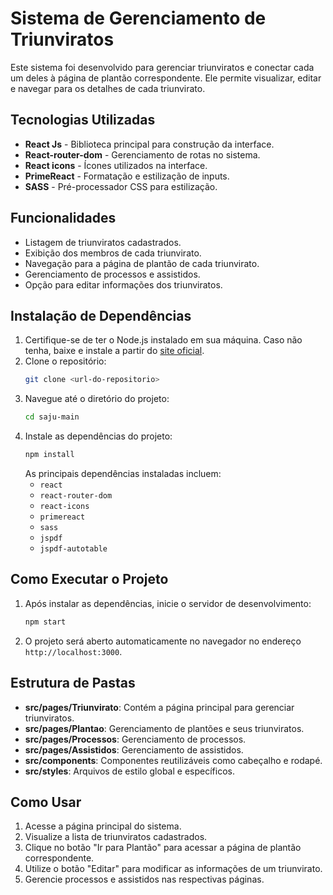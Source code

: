 # Sistema de Gerenciamento de Triunviratos

Este sistema foi desenvolvido para gerenciar triunviratos e conectar cada um deles à página de plantão correspondente. Ele permite visualizar, editar e navegar para os detalhes de cada triunvirato.

## Tecnologias Utilizadas
- **React Js** - Biblioteca principal para construção da interface.
- **React-router-dom** - Gerenciamento de rotas no sistema.
- **React icons** - Ícones utilizados na interface.
- **PrimeReact** - Formatação e estilização de inputs.
- **SASS** - Pré-processador CSS para estilização.

## Funcionalidades
- Listagem de triunviratos cadastrados.
- Exibição dos membros de cada triunvirato.
- Navegação para a página de plantão de cada triunvirato.
- Gerenciamento de processos e assistidos.
- Opção para editar informações dos triunviratos.

## Instalação de Dependências
1. Certifique-se de ter o Node.js instalado em sua máquina. Caso não tenha, baixe e instale a partir do [site oficial](https://nodejs.org/).
2. Clone o repositório:
   ```bash
   git clone <url-do-repositorio>
   ```
3. Navegue até o diretório do projeto:
   ```bash
   cd saju-main
   ```
4. Instale as dependências do projeto:
   ```bash
   npm install
   ```
   As principais dependências instaladas incluem:
   - `react`
   - `react-router-dom`
   - `react-icons`
   - `primereact`
   - `sass`
   - `jspdf`
   - `jspdf-autotable`

## Como Executar o Projeto
1. Após instalar as dependências, inicie o servidor de desenvolvimento:
   ```bash
   npm start
   ```
2. O projeto será aberto automaticamente no navegador no endereço `http://localhost:3000`.

## Estrutura de Pastas
- **src/pages/Triunvirato**: Contém a página principal para gerenciar triunviratos.
- **src/pages/Plantao**: Gerenciamento de plantões e seus triunviratos.
- **src/pages/Processos**: Gerenciamento de processos.
- **src/pages/Assistidos**: Gerenciamento de assistidos.
- **src/components**: Componentes reutilizáveis como cabeçalho e rodapé.
- **src/styles**: Arquivos de estilo global e específicos.

## Como Usar
1. Acesse a página principal do sistema.
2. Visualize a lista de triunviratos cadastrados.
3. Clique no botão "Ir para Plantão" para acessar a página de plantão correspondente.
4. Utilize o botão "Editar" para modificar as informações de um triunvirato.
5. Gerencie processos e assistidos nas respectivas páginas.

